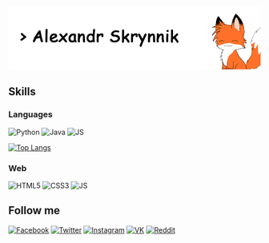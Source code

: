 <!-- # Alexandr Skrynnik (Syrnnik) -->

![Header](./assets/profile-header-1.png)

## Skills
### Languages
![Python](https://img.shields.io/badge/Python-bd0000?style=flat-square&logo=python&logoColor=blue&color=white)
![Java](https://img.shields.io/badge/Java-bd0000?style=flat-square&logo=java&logoColor=orange&color=white)
![JS](https://img.shields.io/badge/JavaScript-bd0000?style=flat-square&logo=js&logoColor=orange&color=white)
<!-- ![Kotlin](https://img.shields.io/badge/Kotlin-bd0000?style=flat-square&logo=kotlin&color=white) -->
<!-- ![C#](https://img.shields.io/badge/C-bd0000?style=flat-square&logo=c-sharp&logoColor=blue&color=white) -->
<!-- ![C++](https://img.shields.io/badge/C++-bd0000?style=flat-square&logo=c&logoColor=blue&color=white) -->

<!-- [![Top Langs](https://github-readme-stats.vercel.app/api/top-langs/?username=Syrnnik)](https://github.com/Syrnnik/github-readme-stats) -->
[![Top Langs](https://github-readme-stats.vercel.app/api/top-langs/?username=Syrnnik&layout=compact)](https://github.com/Syrnnik/github-readme-stats)

### Web
![HTML5](https://img.shields.io/badge/HTML-bd0000?style=flat-square&logo=html5&logoColor=orange&color=white)
![CSS3](https://img.shields.io/badge/CSS-bd0000?style=flat-square&logo=css3&logoColor=blue&color=white)
![JS](https://img.shields.io/badge/Javascript-bd0000?style=flat-square&logo=javascript&logoColor=yellow&color=white)
<!-- ![ReactJS](https://img.shields.io/badge/ReactJS-bd0000?style=flat-square&logo=react&color=white) -->

<!-- #### Tools
![VS_Code](https://img.shields.io/badge/VS_code-bd0000?style=flat-square&logo=visual-studio-code&logoColor=blue&color=white)
![Visual_Studio](https://img.shields.io/badge/Visual_Studio-bd0000?style=flat-square&logo=visual-studio&logoColor=blue&color=white) -->

## Follow me
[![Facebook](https://img.shields.io/badge/Facebook-bd0000?style=flat-square&logo=facebook&color=white)](https://facebook.com/Syrnnik)
[![Twitter](https://img.shields.io/badge/Twitter-bd0000?style=flat-square&logo=twitter&color=white)](https://twitter.com/Syrnnik)
[![Instagram](https://img.shields.io/badge/Instagram-bd0000?style=flat-square&logo=instagram&color=white)](http://instagram.com/skrynnik_alexandr)
[![VK](https://img.shields.io/badge/VK-bd0000?style=flat-square&logo=vk&color=white)](https://vk.com/syrnnik)
[![Reddit](https://img.shields.io/badge/Reddit-bd0000?style=flat-square&logo=reddit&color=white)](https://www.reddit.com/user/Syrnnik)
